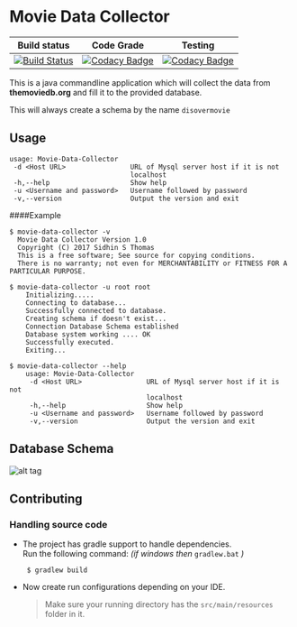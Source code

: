 # Movie Data Collector 
|Build status| Code Grade| Testing |
|-------------|----------|---------|
|[![Build Status](https://travis-ci.org/DiscoverMovies/movie-data-Collector.svg?branch=master)](https://travis-ci.org/DiscoverMovies/movie-data-Collector) | [![Codacy Badge](https://api.codacy.com/project/badge/Grade/3856d4747c924c0b88e64c700164ab8c)](https://www.codacy.com/app/ParadoxZero/movie-data-Collector?utm_source=github.com&amp;utm_medium=referral&amp;utm_content=DiscoverMovies/movie-data-Collector&amp;utm_campaign=Badge_Grade) | [![Codacy Badge](https://api.codacy.com/project/badge/Coverage/3856d4747c924c0b88e64c700164ab8c)](https://www.codacy.com/app/ParadoxZero/movie-data-Collector?utm_source=github.com&utm_medium=referral&utm_content=DiscoverMovies/movie-data-Collector&utm_campaign=Badge_Coverage)|

 
This is a java commandline application which will collect
the data from **themoviedb.org** and fill it to the provided database.

This will always create a schema by the name `disovermovie`

## Usage

    usage: Movie-Data-Collector
     -d <Host URL>                URL of Mysql server host if it is not
                                  localhost
     -h,--help                    Show help
     -u <Username and password>   Username followed by password
     -v,--version                 Output the version and exit    
     
####Example
    
    
    $ movie-data-collector -v
      Movie Data Collector Version 1.0
      Copyright (C) 2017 Sidhin S Thomas
      This is a free software; See source for copying conditions.
      There is no warranty; not even for MERCHANTABILITY or FITNESS FOR A PARTICULAR PURPOSE.
    
    $ movie-data-collector -u root root
        Initializing.....
        Connecting to database...
        Successfully connected to database.
        Creating schema if doesn't exist...
        Connection Database Schema established
        Database system working .... OK
        Successfully executed.
        Exiting...
    
    $ movie-data-collector --help
        usage: Movie-Data-Collector
         -d <Host URL>                URL of Mysql server host if it is not
                                      localhost
         -h,--help                    Show help
         -u <Username and password>   Username followed by password
         -v,--version                 Output the version and exit  


## Database Schema
![alt tag](https://github.com/DiscoverMovies/movie-data-Collector/blob/master/images/movie-list.png)
## Contributing

### Handling source code

* The project has gradle support to handle dependencies.<br>
  Run the following command: *(if windows then* `gradlew.bat` *)*


       $ gradlew build



* Now create run configurations depending on your IDE. <br>

  > Make sure your running directory has the `src/main/resources` folder in it.
